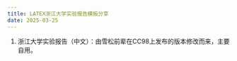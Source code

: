 ```yaml
---
title: LATEX浙江大学实验报告模板分享
date: 2025-03-25
---
```

1. 浙江大学实验报告（中文）：由雪松前辈在CC98上发布的版本修改而来，主要自用。
   
   

